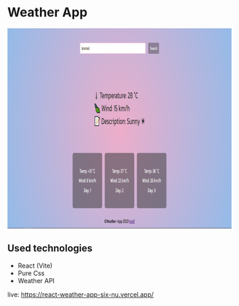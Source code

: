 # Weather App

<img src="./src/assets/project-image.png" alt="alt text" width="800" height="450">

## Used technologies

- React (Vite)
- Pure Css
- Weather API

live: https://react-weather-app-six-nu.vercel.app/

